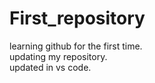 # First_repository
learning github for the first time.<br>
updating my repository.<br>
updated in vs code.

